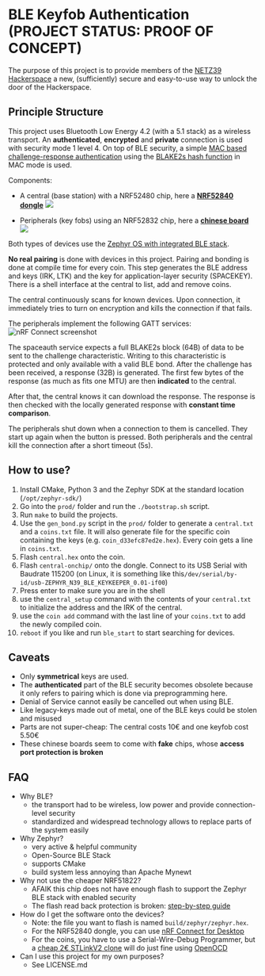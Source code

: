 # BLE Keyfob Authentication (PROJECT STATUS: PROOF OF CONCEPT)
The purpose of this project is to provide members of the [NETZ39 Hackerspace](http://www.netz39.de/) a new, (sufficiently) secure and easy-to-use way to unlock the door of the Hackerspace.

## Principle Structure
This project uses Bluetooth Low Energy 4.2 (with a 5.1 stack) as a wireless transport. An **authenticated**, **encrypted** and **private** connection is used with security mode 1 level 4. On top of BLE security, a simple [MAC based challenge-response authentication](https://crypto.stackexchange.com/questions/51931/hmac-based-challenge-response-authentication) using the [BLAKE2s hash function](https://blake2.net/) in MAC mode is used.

Components:
* A central (base station) with a NRF52480 chip, here a [**NRF52840 dongle**](https://www.nordicsemi.com/?sc_itemid=%7BCDCCA013-FE4C-4655-B20C-1557AB6568C9%7D)
![](https://i.imgur.com/LPLNT7i.png)

* Peripherals (key fobs) using an NRF52832 chip, here a [**chinese board**](https://www.aliexpress.com/item/32954025507.html)
![](https://i.imgur.com/14AN6df.png)

Both types of devices use the [Zephyr OS with integrated BLE stack](https://www.zephyrproject.org/).

**No real pairing** is done with devices in this project.
Pairing and bonding is done at compile time for every coin. This step generates the BLE address and keys (IRK, LTK) and the key for application-layer security (SPACEKEY). There is a shell interface at the central to list, add and remove coins.

The central continuously scans for known devices. Upon connection, it immediately tries to turn on encryption and kills the connection if that fails.

The peripherals implement the following GATT services:
![nRF Connect screenshot](https://i.imgur.com/YxsdmR3.jpg)

The spaceauth service expects a full BLAKE2s block (64B) of data to be sent to the challenge characteristic. Writing to this characteristic is protected and only available with a valid BLE bond.
After the challenge has been received, a response (32B) is generated. The first few bytes of the response (as much as fits one MTU) are then **indicated** to the central.

After that, the central knows it can download the response. The response is then checked with the locally generated response with **constant time comparison**.

The peripherals shut down when a connection to them is cancelled. They start up again when the button is pressed.
Both peripherals and the central kill the connection after a short timeout (5s).

## How to use?
1. Install CMake, Python 3 and the Zephyr SDK at the standard location (`/opt/zephyr-sdk/`)
2. Go into the `prod/` folder and run the `./bootstrap.sh` script.
3. Run `make` to build the projects.
4. Use the `gen_bond.py` script in the `prod/` folder to generate a `central.txt` and a `coins.txt` file. It will also generate file for the specific coin containing the keys (e.g. `coin_d33efc87ed2e.hex`). Every coin gets a line in `coins.txt`.
5. Flash `central.hex` onto the coin.
6. Flash `central-onchip/` onto the dongle. Connect to its USB Serial with Baudrate 115200 (on Linux, it is something like this`/dev/serial/by-id/usb-ZEPHYR_N39_BLE_KEYKEEPER_0.01-if00`)
7. Press enter to make sure you are in the shell
8. use the `central_setup` command with the contents of your `central.txt` to initialize the address and the IRK of the central.
9. use the `coin add` command with the last line of your `coins.txt` to add the newly compiled coin.
10. `reboot` if you like and run `ble_start` to start searching for devices.

## Caveats
* Only **symmetrical** keys are used.
* The **authenticated** part of the BLE security becomes obsolete because it only refers to pairing which is done via preprogramming here.
* Denial of Service cannot easily be cancelled out when using BLE.
* Like legacy-keys made out of metal, one of the BLE keys could be stolen and misused
* Parts are not super-cheap: The central costs 10€ and one keyfob cost 5.50€
* These chinese boards seem to come with **fake** chips, whose **access port protection is broken**

## FAQ
* Why BLE?
    * the transport had to be wireless, low power and provide connection-level security
    * standardized and widespread technology allows to replace parts of the system easily
* Why Zephyr?
    * very active & helpful community
    * Open-Source BLE Stack
    * supports CMake
    * build system less annoying than Apache Mynewt
* Why not use the cheaper NRF51822?
    * AFAIK this chip does not have enough flash to support the Zephyr BLE stack with enabled security
    * The flash read back protection is broken: [step-by-step guide](https://www.pentestpartners.com/security-blog/nrf51822-code-readout-protection-bypass-a-how-to/)
* How do I get the software onto the devices?
    * Note: the file you want to flash is named `build/zephyr/zephyr.hex`.
    * For the NRF52840 dongle, you can use [nRF Connect for Desktop](https://www.nordicsemi.com/Software-and-Tools/Development-Tools/nRF-Connect-for-desktop)
    * For the coins, you have to use a Serial-Wire-Debug Programmer, but a [cheap 2€ STLinkV2 clone](https://de.aliexpress.com/item/32792513237.html) will do just fine using [OpenOCD](http://openocd.org/)
* Can I use this project for my own purposes?
    * See LICENSE.md
